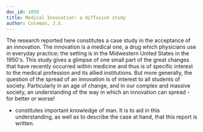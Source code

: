 ```yaml
---
doc_id: 1050
title: Medical Innovation: a diffusion study
author: Coleman, J.S.
---
```


The research reported here constitutes a case study in the acceptance
of an innovation.  The innovation is a medical one, a drug which
physicians use in everyday practice; the setting is in the Midwestern
United States in the 1950's.  This study gives a glimpse of one small
part of the great changes that have recently occurred within medicine
and thus is of specific interest to the medical profession and its
allied institutions.
  But more generally, the question of the spread of an innovation
is of interest to all students of society.  Particularly in an age of
change, and in our complex and massive society, an understanding
of the way in which an innovation can spread - for better or worse!
- constitutes important knowledge of man.  It is to aid in this
understanding, as well as to describe the case at hand, that this report
is written.